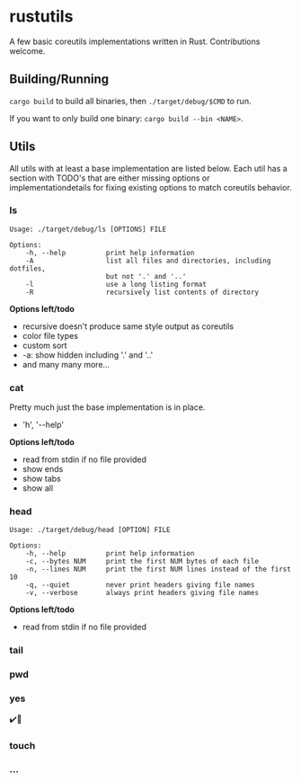 # rustutils

A few basic coreutils implementations written in Rust. Contributions welcome.

## Building/Running

`cargo build` to build all binaries, then `./target/debug/$CMD` to run.

If you want to only build one binary: `cargo build --bin <NAME>`.

## Utils

All utils with at least a base implementation are listed below. Each util
has a section with TODO's that are either missing options or implementationdetails for fixing existing options to match coreutils behavior.

### ls
```
Usage: ./target/debug/ls [OPTIONS] FILE

Options:
    -h, --help          print help information
    -A                  list all files and directories, including dotfiles,
                        but not '.' and '..'
    -l                  use a long listing format
    -R                  recursively list contents of directory

```

**Options left/todo**
- recursive doesn't produce same style output as coreutils
- color file types
- custom sort
- -a: show hidden including '.' and '..'
- and many many more...

### cat

Pretty much just the base implementation is in place.

- 'h', '--help'

**Options left/todo**
- read from stdin if no file provided
- show ends
- show tabs
- show all

### head

```
Usage: ./target/debug/head [OPTION] FILE

Options:
    -h, --help          print help information
    -c, --bytes NUM     print the first NUM bytes of each file
    -n, --lines NUM     print the first NUM lines instead of the first 10
    -q, --quiet         never print headers giving file names
    -v, --verbose       always print headers giving file names
```

**Options left/todo**
- read from stdin if no file provided

### tail

### pwd

### yes

:heavy_check_mark::rocket:

### touch

### ...

